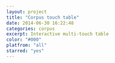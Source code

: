 ```yaml
---
layout: project
title: "Corpus touch table"
date: 2014-06-30 16:22:48
categories: corpus
excerpt: Interactive multi-touch table
color: "#000"
platfrom: "all"
starred: "yes"
---
```




